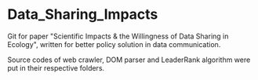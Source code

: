 # Data_Sharing_Impacts
Git for paper "Scientific Impacts &amp; the Willingness of Data Sharing in Ecology", written for better policy solution in data communication.

Source codes of web crawler, DOM parser and LeaderRank algorithm were put in their respective folders.
